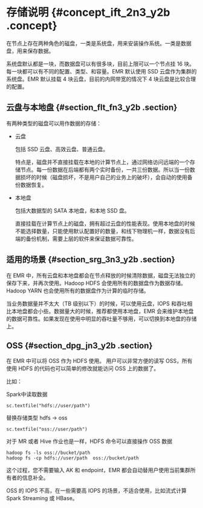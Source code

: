 # 存储说明 {#concept_ift_2n3_y2b .concept}

在节点上存在两种角色的磁盘，一类是系统盘，用来安装操作系统。一类是数据盘，用来保存数据。

系统盘默认都是一块，而数据盘可以有很多块，目前上限可以一个节点挂 16 块。每一块都可以有不同的配置、类型、和容量。EMR 默认使用 SSD 云盘作为集群的系统盘。EMR 默认挂载 4 块云盘，目前的内网带宽的情况下 4 块云盘是比较合理的配置。

## 云盘与本地盘 {#section_flt_fn3_y2b .section}

有两种类型的磁盘可以用作数据的存储：

-   云盘

    包括 SSD 云盘、高效云盘、普通云盘。

    特点是，磁盘并不直接挂载在本地的计算节点上，通过网络访问远端的一个存储节点。每一份数据在后端都有两个实时备份，一共三份数据。所以当一份数据损坏的时候（磁盘损坏，不是用户自己的业务上的破坏），会自动的使用备份数据恢复。

-   本地盘

    包括大数据型的 SATA 本地盘，和本地 SSD 盘。

    直接挂载在计算节点上的磁盘，拥有超过云盘的性能表现。使用本地盘的时候不能选择数量，只能使用默认配置好的数量，和线下物理机一样，数据没有后端的备份机制，需要上层的软件来保证数据可靠性。


## 适用的场景 {#section_srg_3n3_y2b .section}

在 EMR 中，所有云盘和本地盘都会在节点释放的时候清除数据，磁盘无法独立的保存下来，并再次使用。Hadoop HDFS 会使用所有的数据盘作为数据存储。 Hadoop YARN 也会使用所有的数据盘作为计算的临时存储。

当业务数据量并不太大（TB 级别以下）的时候，可以使用云盘，IOPS 和吞吐相比本地盘都会小些。数据量大的时候，推荐都使用本地盘，EMR 会来维护本地盘的数据可靠性。如果发现在使用中明显的吞吐量不够用，可以切换到本地盘的存储上。

## OSS {#section_dpg_jn3_y2b .section}

在 EMR 中可以将 OSS 作为 HDFS 使用。 用户可以非常方便的读写 OSS，所有使用 HDFS 的代码也可以简单的修改就能访问 OSS 上的数据了。

比如：

Spark中读取数据

```
sc.textfile("hdfs://user/path")
```

替换存储类型 hdfs -\> oss

```
sc.textfile("oss://user/path")
```

对于 MR 或者 Hive 作业也是一样，HDFS 命令可以直接操作 OSS 数据

```
hadoop fs -ls oss://bucket/path
hadoop fs -cp hdfs://user/path  oss://bucket/path
```

这个过程，您不需要输入 AK 和 endpoint，EMR 都会自动替用户使用当前集群所有者的信息补全。

OSS 的 IOPS 不高，在一些需要高 IOPS 的场景，不适合使用，比如流式计算 Spark Streaming 或 HBase。

